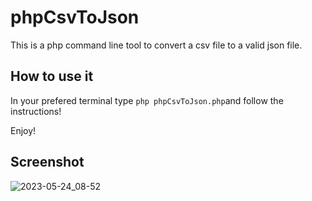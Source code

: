 # phpCsvToJson

This is a php command line tool to convert a csv file to a valid json file.

## How to use it

In your prefered terminal type `php phpCsvToJson.php`and follow the instructions!

Enjoy!

## Screenshot


![2023-05-24_08-52](https://github.com/leandroqa/phpCsvToJson/assets/24318272/b8af01ab-d01a-40cd-a127-2eaf2785e5e0)
